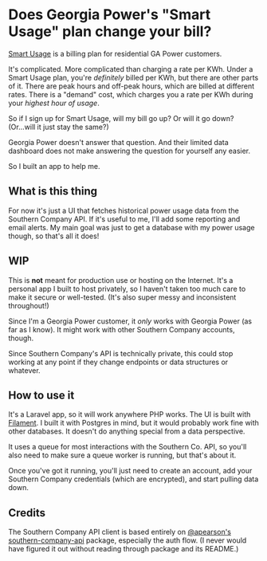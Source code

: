 # Does Georgia Power's "Smart Usage" plan change your bill?

[Smart Usage](https://www.georgiapower.com/residential/billing-and-rate-plans/pricing-and-rate-plans/smart-usage.html) is a billing plan for residential GA Power customers.

It's complicated. More complicated than charging a rate per KWh. Under a Smart Usage plan, you're *definitely* billed per KWh, but there are other parts of it. There are peak hours and off-peak hours, which are billed at different rates. There is a "demand" cost, which charges you a rate per KWh during your *highest hour of usage*.

So if I sign up for Smart Usage, will my bill go up? Or will it go down? (Or...will it just stay the same?)

Georgia Power doesn't answer that question. And their limited data dashboard does not make answering the question for yourself any easier.

So I built an app to help me.

## What is this thing

For now it's just a UI that fetches historical power usage data from the Southern Company API. If it's useful to me, I'll add some reporting and email alerts. My main goal was just to get a database with my power usage though, so that's all it does!

## WIP

This is **not** meant for production use or hosting on the Internet. It's a personal app I built to host privately, so I haven't taken too much care to make it secure or well-tested. (It's also super messy and inconsistent throughout!)

Since I'm a Georgia Power customer, it *only* works with Georgia Power (as far as I know). It might work with other Southern Company accounts, though.

Since Southern Company's API is technically private, this could stop working at any point if they change endpoints or data structures or whatever.

## How to use it

It's a Laravel app, so it will work anywhere PHP works. The UI is built with [Filament](https://filamentphp.com). I built it with Postgres in mind, but it would probably work fine with other databases. It doesn't do anything special from a data perspective.

It uses a queue for most interactions with the Southern Co. API, so you'll also need to make sure a queue worker is running, but that's about it.

Once you've got it running, you'll just need to create an account, add your Southern Company credentials (which are encrypted), and start pulling data down.

## Credits

The Southern Company API client is based entirely on [@apearson's southern-company-api](https://github.com/apearson/southern-company-api) package, especially the auth flow. (I never would have figured it out without reading through package and its README.)
